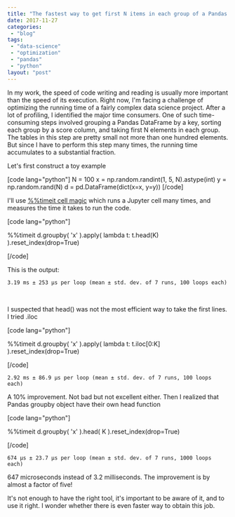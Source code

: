```yaml
---
title: "The fastest way to get first N items in each group of a Pandas DataFrame"
date: 2017-11-27
categories: 
 - "blog"
tags: 
 - "data-science"
 - "optimization"
 - "pandas"
 - "python"
layout: "post"
---
```


In my work, the speed of code writing and reading is usually more important than the speed of its execution. Right now, I'm facing a challenge of optimizing the running time of a fairly complex data science project. After a lot of profiling, I identified the major time consumers. One of such time-consuming steps involved grouping a Pandas DataFrame by a key, sorting each group by a score column, and taking first N elements in each group. The tables in this step are pretty small not more than one hundred elements. But since I have to perform this step many times, the running time accumulates to a substantial fraction.

Let's first construct a toy example

[code lang="python"]
N = 100
x = np.random.randint(1, 5, N).astype(int)
y = np.random.rand(N)
d = pd.DataFrame(dict(x=x, y=y))
[/code]

I'll use [%%timeit cell magic](http://ipython.readthedocs.io/en/stable/interactive/magics.html) which runs a Jupyter cell many times, and measures the time it takes to run the code.

[code lang="python"]

%%timeit
d.groupby(
 'x'
 ).apply(
 lambda t: t.head(K)
 ).reset_index(drop=True)

[/code]

This is the output:

    3.19 ms ± 253 µs per loop (mean ± std. dev. of 7 runs, 100 loops each)


 

I suspected that head() was not the most efficient way to take the first lines. I tried .iloc

[code lang="python"]

%%timeit
d.groupby(
 'x'
 ).apply(
 lambda t: t.iloc[0:K]
 ).reset_index(drop=True)

[/code]

    2.92 ms ± 86.9 µs per loop (mean ± std. dev. of 7 runs, 100 loops each)


A 10% improvement. Not bad but not excellent either. Then I realized that Pandas groupby object have their own head function

[code lang="python"]

%%timeit
d.groupby(
 'x'
 ).head(
 K
 ).reset_index(drop=True)

[/code]

    674 µs ± 23.7 µs per loop (mean ± std. dev. of 7 runs, 1000 loops each)


647 microseconds instead of 3.2 milliseconds. The improvement is by almost a factor of five!

It's not enough to have the right tool, it's important to be aware of it, and to use it right. I wonder whether there is even faster way to obtain this job.

